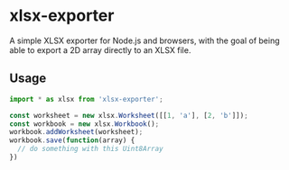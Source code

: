 # xlsx-exporter

A simple XLSX exporter for Node.js and browsers, with the goal of being able to export a 2D array directly to an XLSX file.

## Usage

```javascript
import * as xlsx from 'xlsx-exporter';

const worksheet = new xlsx.Worksheet([[1, 'a'], [2, 'b']]);
const workbook = new xlsx.Workbook();
workbook.addWorksheet(worksheet);
workbook.save(function(array) {
  // do something with this Uint8Array
})
```
